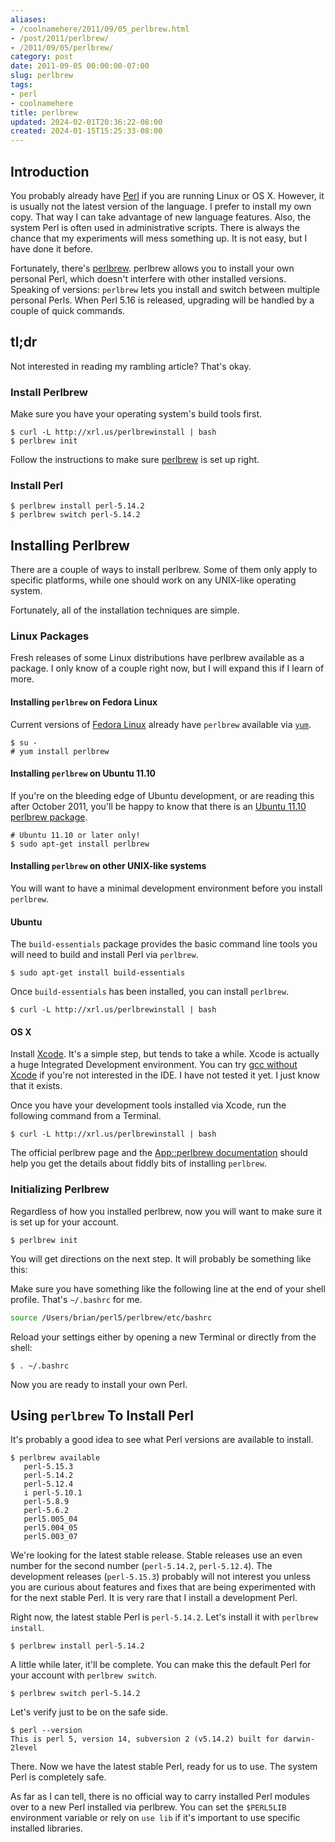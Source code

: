 ```yaml
---
aliases:
- /coolnamehere/2011/09/05_perlbrew.html
- /post/2011/perlbrew/
- /2011/09/05/perlbrew/
category: post
date: 2011-09-05 00:00:00-07:00
slug: perlbrew
tags:
- perl
- coolnamehere
title: perlbrew
updated: 2024-02-01T20:36:22-08:00
created: 2024-01-15T15:25:33-08:00
---
```


<!--more-->

## Introduction

You probably already have [Perl](../../../card/Perl.md) if you are running Linux or OS X. However, it is usually not the latest version of the language. I prefer to install my own copy. That way I can take advantage of new language  features. Also, the system Perl is often used in administrative scripts. There is always the chance that my experiments will mess something up. It is not easy, but I have done it before.

Fortunately, there's [perlbrew](https://perlbrew.pl/). perlbrew allows you to install your own personal Perl, which doesn't interfere with other installed versions. Speaking of versions: `perlbrew` lets you install and switch between multiple personal Perls. When Perl 5.16 is released, upgrading will be handled by a couple of quick commands.

<aside>
<h2>tl;dr</h2>
<p>Not interested in reading my rambling article? That's okay.</p>
<h3>Install Perlbrew</h3>
<p>Make sure you have your operating system's build tools first.</p>
<pre><code>$ curl -L http://xrl.us/perlbrewinstall | bash
$ perlbrew init
</code></pre>
<p>Follow the instructions to make sure <a href="https://perlbrew.pl/">perlbrew</a> is set up right.</p>
<h3>Install Perl</h3>
<pre><code>$ perlbrew install perl-5.14.2
$ perlbrew switch perl-5.14.2
</code></pre>
</aside>

## Installing Perlbrew

There are a couple of ways to install perlbrew. Some of them only
apply to specific platforms, while one should work on any UNIX-like
operating system.

Fortunately, all of the installation techniques are simple.

### Linux Packages

Fresh releases of some Linux distributions have perlbrew available as a package. I only know of a couple right now, but I will expand this if I learn of more.

#### Installing `perlbrew` on Fedora Linux

Current versions of [Fedora Linux](http://fedoraproject.org) already have `perlbrew` available via [`yum`](http://fedoraproject.org/wiki/Yum).

````
$ su -
# yum install perlbrew
````

#### Installing `perlbrew` on Ubuntu 11.10

If you're on the bleeding edge of Ubuntu development, or are reading  this after October 2011, you'll be happy to know that there is an [Ubuntu 11.10 perlbrew package](https://launchpad.net/ubuntu/oneiric/+package/perlbrew).

````
# Ubuntu 11.10 or later only!
$ sudo apt-get install perlbrew
````

#### Installing `perlbrew` on other UNIX-like systems

You will want to have a minimal development environment before you install `perlbrew`.

#### Ubuntu

The `build-essentials` package provides the basic command line tools you will need to build and install Perl via `perlbrew`.

````
$ sudo apt-get install build-essentials
````

Once `build-essentials` has been installed, you can install `perlbrew`.

````
$ curl -L http://xrl.us/perlbrewinstall | bash
````

#### OS X

Install [Xcode](https://developer.apple.com/xcode/). It's a simple step, but tends to take a while. Xcode is actually a huge Integrated Development environment. You can try [gcc without Xcode](https://github.com/sorin-ionescu/gcc-without-xcode) if you're not interested in the IDE. I have not tested it yet. I just know that it exists.

Once you have your development tools installed via Xcode, run the following command from a Terminal.

````
$ curl -L http://xrl.us/perlbrewinstall | bash
````

The official perlbrew page and the [App::perlbrew documentation](https://metacpan.org/module/App::perlbrew) should help you get the details about fiddly bits of installing `perlbrew`.

### Initializing Perlbrew

Regardless of how you installed perlbrew, now you will want to make sure it is set up for your account.

````
$ perlbrew init
````

You will get directions on the next step. It will probably be something like this:

Make sure you have something like the following line at the end of your  shell profile. That's `~/.bashrc` for me.

````bash
source /Users/brian/perl5/perlbrew/etc/bashrc
````

Reload your settings either by opening a new Terminal or directly from
the shell:

````
$ . ~/.bashrc
````

Now you are ready to install your own Perl.

## Using `perlbrew` To Install Perl

It's probably a good idea to see what Perl versions are available to  install.

````
$ perlbrew available
   perl-5.15.3
   perl-5.14.2
   perl-5.12.4
   i perl-5.10.1
   perl-5.8.9
   perl-5.6.2
   perl5.005_04
   perl5.004_05
   perl5.003_07
````

We're looking for the latest stable release. Stable releases use an even number for the second number (`perl-5.14.2`, `perl-5.12.4`). The development releases (`perl-5.15.3`) probably will not interest you unless you are curious about features and fixes that are being experimented with for the next stable Perl. It is very rare that I install a development Perl.

Right now, the latest stable Perl is `perl-5.14.2`. Let's install it with `perlbrew install`.

````
$ perlbrew install perl-5.14.2
````

A little while later, it'll be complete. You can make this the default Perl for your account with `perlbrew switch`.

````
$ perlbrew switch perl-5.14.2
````

Let's verify just to be on the safe side.

````
$ perl --version
This is perl 5, version 14, subversion 2 (v5.14.2) built for darwin-2level
````

There. Now we have the latest stable Perl, ready for us to use. The system Perl is completely safe.

As far as I can tell, there is no official way to carry installed Perl modules over to a new Perl installed via perlbrew. You can set the `$PERL5LIB` environment variable or rely on `use lib` if it's important to use specific installed libraries.

